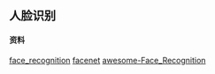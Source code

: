 ## 人脸识别

#### 资料
[face_recognition](https://github.com/ageitgey/face_recognition)
[facenet](https://github.com/davidsandberg/facenet)
[awesome-Face_Recognition](https://github.com/ChanChiChoi/awesome-Face_Recognition)
